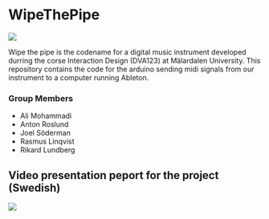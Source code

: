 # WipeThePipe
![](https://i.imgur.com/dKA5gw5.png)

Wipe the pipe is the codename for a digital music instrument developed durring the corse Interaction Design (DVA123) at Mälardalen University.
This repository contains the code for the arduino sending midi signals from our instrument to a computer running Ableton.

### Group Members

* Ali Mohammadi
* Anton Roslund
* Joel Söderman
* Rasmus Linqvist
* Rikard Lundberg

## Video presentation peport for the project (Swedish)
[![](https://img.youtube.com/vi/cdsQQBUwLzA/0.jpg)](https://www.youtube.com/watch?v=cdsQQBUwLzA)
